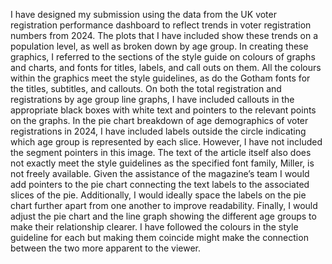 I have designed my submission using the data from the UK voter registration performance dashboard to reflect trends in voter registration numbers from 2024. The plots that I have included show these trends on a population level, as well as broken down by age group. In creating these graphics, I referred to the sections of the style guide on colours of graphs and charts, and fonts for titles, labels, and call outs on them. All the colours within the graphics meet the style guidelines, as do the Gotham fonts for the titles, subtitles, and callouts. On both the total registration and registrations by age group line graphs, I have included callouts in the appropriate black boxes with white text and pointers to the relevant points on the graphs. In the pie chart breakdown of age demographics of voter registrations in 2024, I have included labels outside the circle indicating which age group is represented by each slice. However, I have not included the segment pointers in this image. The text of the article itself also does not exactly meet the style guidelines as the specified font family, Miller, is not freely available. Given the assistance of the magazine’s team I would add pointers to the pie chart connecting the text labels to the associated slices of the pie. Additionally, I would ideally space the labels on the pie chart further apart from one another to improve readability. Finally, I would adjust the pie chart and the line graph showing the different age groups to make their relationship clearer. I have followed the colours in the style guideline for each but making them coincide might make the connection between the two more apparent to the viewer. 
